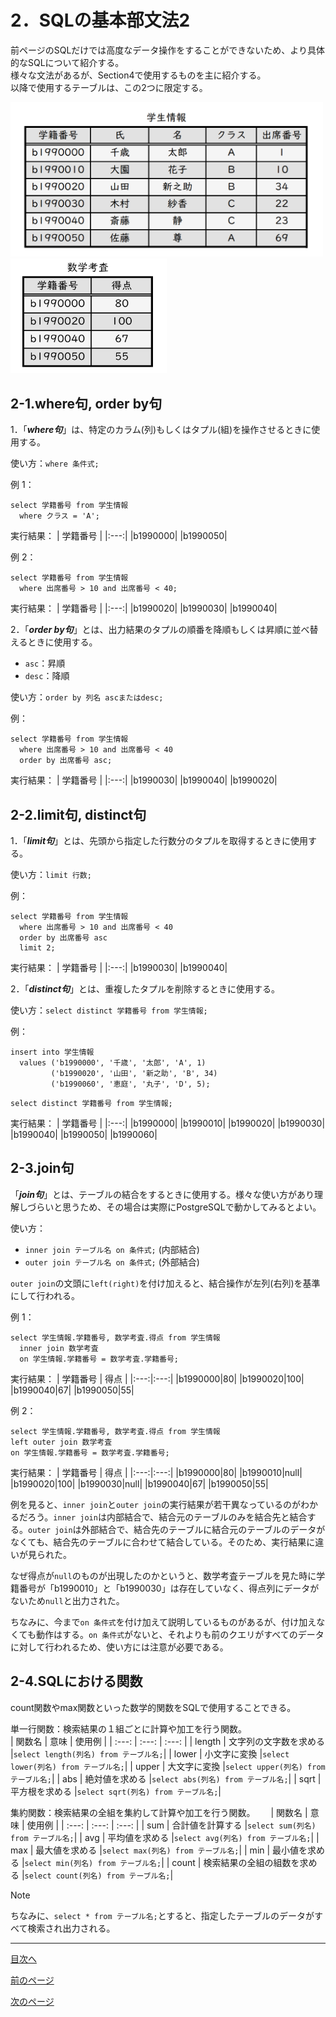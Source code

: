# 2．SQLの基本部文法2

前ページのSQLだけでは高度なデータ操作をすることができないため、より具体的なSQLについて紹介する。  
様々な文法があるが、Section4で使用するものを主に紹介する。  
以降で使用するテーブルは、この2つに限定する。  

<img width="500" src="https://github.com/122yuuki/SDP_DB/blob/main/Section_2/DB_%E3%83%86%E3%83%BC%E3%83%96%E3%83%AB%E4%BE%8B.png">
<img width="250" src="https://github.com/122yuuki/SDP_DB/blob/main/Section_2/DB_%E3%83%86%E3%83%BC%E3%83%96%E3%83%AB%E4%BE%8B2.png">  

## 2-1.where句, order by句

1．「***where句***」は、特定のカラム(列)もしくはタプル(組)を操作させるときに使用する。  

使い方：` where 条件式; `

例 1：
```
select 学籍番号 from 学生情報
  where クラス = 'A';
```
実行結果：
| 学籍番号 |
|:---:|
|b1990000|
|b1990050|

例 2：
```
select 学籍番号 from 学生情報
  where 出席番号 > 10 and 出席番号 < 40;
```
実行結果：
| 学籍番号 |
|:---:|
|b1990020|
|b1990030|
|b1990040|
<br>

2．「***order by句***」とは、出力結果のタプルの順番を降順もしくは昇順に並べ替えるときに使用する。  

- `asc`：昇順
- `desc`：降順  

使い方：` order by 列名 ascまたはdesc; `   

例：
```
select 学籍番号 from 学生情報
  where 出席番号 > 10 and 出席番号 < 40
  order by 出席番号 asc;
```
実行結果：
| 学籍番号 |
|:---:|
|b1990030|
|b1990040|
|b1990020|

## 2-2.limit句, distinct句

1．「***limit句***」とは、先頭から指定した行数分のタプルを取得するときに使用する。  

使い方：` limit 行数; `  

例：
```
select 学籍番号 from 学生情報
  where 出席番号 > 10 and 出席番号 < 40
  order by 出席番号 asc
  limit 2;
```
実行結果：
| 学籍番号 |
|:---:|
|b1990030|
|b1990040|
<br>

2．「***distinct句***」とは、重複したタプルを削除するときに使用する。  

使い方：` select distinct 学籍番号 from 学生情報; `  

例：
```
insert into 学生情報
  values ('b1990000', '千歳', '太郎', 'A', 1)
         ('b1990020', '山田', '新之助', 'B', 34)
         ('b1990060', '恵庭', '丸子', 'D', 5);
```
```
select distinct 学籍番号 from 学生情報;
```
実行結果：
| 学籍番号 |
|:---:|
|b1990000|
|b1990010|
|b1990020|
|b1990030|
|b1990040|
|b1990050|
|b1990060|

## 2-3.join句

「***join句***」とは、テーブルの結合をするときに使用する。様々な使い方があり理解しづらいと思うため、その場合は実際にPostgreSQLで動かしてみるとよい。  

使い方：
- ` inner join テーブル名 on 条件式; ` (内部結合)
- ` outer join テーブル名 on 条件式; ` (外部結合)

`outer join`の文頭に`left(right)`を付け加えると、結合操作が左列(右列)を基準にして行われる。  

例 1：
```
select 学生情報.学籍番号, 数学考査.得点 from 学生情報
  inner join 数学考査
  on 学生情報.学籍番号 = 数学考査.学籍番号;
```
実行結果：
| 学籍番号 | 得点 |
|:---:|:---:|
|b1990000|80|
|b1990020|100|
|b1990040|67|
|b1990050|55|


例 2：
```
select 学生情報.学籍番号, 数学考査.得点 from 学生情報
left outer join 数学考査
on 学生情報.学籍番号 = 数学考査.学籍番号;
```
実行結果：
| 学籍番号 | 得点 |
|:---:|:---:|
|b1990000|80|
|b1990010|null|
|b1990020|100|
|b1990030|null|
|b1990040|67|
|b1990050|55|

例を見ると、`inner join`と`outer join`の実行結果が若干異なっているのがわかるだろう。`inner join`は内部結合で、結合元のテーブルのみを結合先と結合する。`outer join`は外部結合で、結合先のテーブルに結合元のテーブルのデータがなくても、結合先のテーブルに合わせて結合している。そのため、実行結果に違いが見られた。  

なぜ得点が`null`のものが出現したのかというと、数学考査テーブルを見た時に学籍番号が「b1990010」と「b1990030」は存在していなく、得点列にデータがないため`null`と出力された。  

ちなみに、今まで`on 条件式`を付け加えて説明しているものがあるが、付け加えなくても動作はする。`on 条件式`がないと、それよりも前のクエリがすべてのデータに対して行われるため、使い方には注意が必要である。  

## 2-4.SQLにおける関数

count関数やmax関数といった数学的関数をSQLで使用することできる。  

単一行関数：検索結果の１組ごとに計算や加工を行う関数。  
| 関数名 | 意味 | 使用例 |
| :---: | :---: | :---: |
| length | 文字列の文字数を求める |`select length(列名) from テーブル名;`|
| lower | 小文字に変換 |`select lower(列名) from テーブル名;`|
| upper | 大文字に変換 |`select upper(列名) from テーブル名;`|
| abs | 絶対値を求める |`select abs(列名) from テーブル名;`|
| sqrt | 平方根を求める |`select sqrt(列名) from テーブル名;`|

集約関数：検索結果の全組を集約して計算や加工を行う関数。　　
| 関数名 | 意味 | 使用例 |
| :---: | :---: | :---: |
| sum | 合計値を計算する |`select sum(列名) from テーブル名;`|
| avg | 平均値を求める |`select avg(列名) from テーブル名;`|
| max | 最大値を求める |`select max(列名) from テーブル名;`|
| min | 最小値を求める |`select min(列名) from テーブル名;`|
| count | 検索結果の全組の組数を求める |`select count(列名) from テーブル名;`|

> [!note]
> ちなみに、`select * from テーブル名;`とすると、指定したテーブルのデータがすべて検索され出力される。   
___
[目次へ](https://github.com/122yuuki/SDP_DB/blob/main/README.md)  

[前のページ](https://github.com/122yuuki/SDP_DB/blob/main/Section_2/section_2-2.md)  

[次のページ](https://github.com/122yuuki/SDP_DB/blob/main/Section_2/section_2-4.md)
